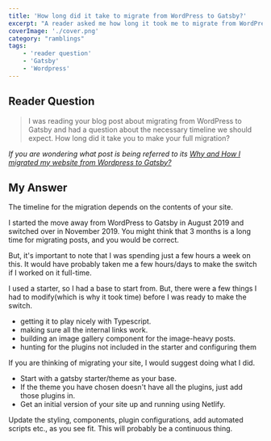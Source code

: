 ```yaml
---
title: 'How long did it take to migrate from WordPress to Gatsby?'
excerpt: "A reader asked me how long it took me to migrate from WordPress to Gatsby. Let's find out"
coverImage: './cover.png'
category: "ramblings"
tags:
    - 'reader question'
    - 'Gatsby'
    - 'Wordpress'
---
```


## Reader Question

> I was reading your blog post about migrating from WordPress to Gatsby and had a question about the necessary timeline we should expect. How long did it take you to make your full migration?

_If you are wondering what post is being referred to its [Why and How I migrated my website from Wordpress to Gatsby?](./migrating-from-wordpress-to-gatsby)_

## My Answer

The timeline for the migration depends on the contents of your site.

I started the move away from WordPress to Gatsby in August 2019 and switched over in November 2019. You might think that 3 months is a long time for migrating posts, and you would be correct.

But, it's important to note that I was spending just a few hours a week on this. It would have probably taken me a few hours/days to make the switch if I worked on it full-time.

I used a starter, so I had a base to start from. But, there were a few things I had to modify(which is why it took time) before I was ready to make the switch.

-   getting it to play nicely with Typescript.
-   making sure all the internal links work.
-   building an image gallery component for the image-heavy posts.
-   hunting for the plugins not included in the starter and configuring them

If you are thinking of migrating your site, I would suggest doing what I did.

-   Start with a gatsby starter/theme as your base.
-   If the theme you have chosen doesn't have all the plugins, just add those plugins in.
-   Get an initial version of your site up and running using Netlify.

Update the styling, components, plugin configurations, add automated scripts etc., as you see fit. This will probably be a continuous thing.

